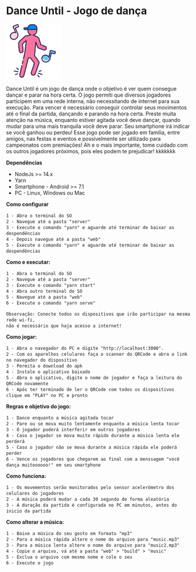 # Dance Until - Jogo de dança
<img src="https://github.com/aldaircdklein/dance-until/blob/main/mobile/assets/icon.png" style="width: 150px"/>

Dance Until é um jogo de dança onde o objetivo é ver quem consegue dançar e parar na hora certa.
O jogo permiti que diversos jogadores participem em uma rede interna, não necessitando de internet para sua execução.
Para vencer é necessário conseguir controlar seus movimentos até o final da partida, dançando e parando na hora certa.
Preste muita atenção na música, enquanto estiver agitada você deve dançar, quando mudar para uma mais tranquila você deve parar.
Seu smartphone irá indicar se você ganhou ou perdeu!
Esse jogo pode ser jogado em familia, entre amigos, nas festas e eventos e possivelmente ser utilizado para campeonatos com premiações!
Ah e o mais importante, tome cuidado com os outros jogadores próximos, pois eles podem te prejudicar! kkkkkkk

**Dependências**
- NodeJs >= 14.x
- Yarn
- Smartphone - Android >= 7.1
- PC - Linux, Windows ou Mac

**Como configurar**
```
1 - Abra o terminal do SO
2 - Navegue até a pasta "server"
3 - Execute o comando "yarn" e aguarde até terminar de baixar as despendências
4 - Depois navegue até a pasta "web"
5 - Execute o comando "yarn" e aguarde até terminar de baixar as despendências
```
**Como e executar:**
```
1 - Abra o terminal do SO
2 - Navegue até a pasta "server"
3 - Execute o comando "yarn start"
4 - Abra outro terminal do SO
5 - Navegue até a pasta "web"
6 - Execute o comando "yarn serve"
```
```
Observação: Conecte todos os dispositivos que irão participar na mesma rede wi-fi,
não é necessário que haja acesso a internet!
```
**Como jogar:**
```
1 - Abra o navegador do PC e digite "http://localhost:3000".
2 - Com os aparelhos celulares faça o scanner do QRCode e abra o link no navegador do dispositivo
3 - Permita o download do apk
4 - Instale o aplicativo baixado
5 - Abra o aplicativo, digite o nome de jogador e faça a leitura do QRCode novamente
6 - Após ter terminado de ler o QRCode com todos os dispositivos clique em "PLAY" no PC e pronto
```
**Regras e objetivo do jogo:**
```
1 - Dance enquanto a música agitada tocar
2 - Pare ou se mova muito lentamente enquanto a música lenta tocar
3 - O jogador poderá interferir em outros jogadores
4 - Caso o jogador se mova muito rápido durante a música lenta ele perderá
5 - Caso o jogador não se mova durante a música rápida ele poderá perder
6 - Vence os jogadores que chegarem ao final com a menssagem "você dança muitoooooo!" em seu smartphone
```
**Como funciona:**
```
1 - Os movementos serão monitorados pelo sensor acelerômetro dos celulares do jogadores
2 - A música poderá mudar a cada 30 segundo de forma aleatória
3 - A duração da partida é configurada no PC em minutos, antes do inicio da partida
```
**Como alterar a música:**
```
1 - Baixe a música do seu gosto em formato "mp3"
2 - Para a música rápida altere o nome do arquivo para "music.mp3"
3 - Para a música lenta altere o nome do arquivo para "music2.mp3"
4 - Copie o arquivo, vá até a pasta "web" > "build" > "music"
5 - Exclua o arquivo com mesmo nome e cole o seu
6 - Execute o jogo
```
